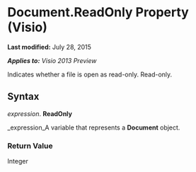 
# Document.ReadOnly Property (Visio)

 **Last modified:** July 28, 2015

 _**Applies to:** Visio 2013 Preview_

Indicates whether a file is open as read-only. Read-only.


## Syntax

 _expression_. **ReadOnly**

 _expression_A variable that represents a  **Document** object.


### Return Value

Integer

